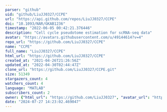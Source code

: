 ```yaml
---
parser: "github"
uid: "github/LiuJJ0327/CCPE"
url: "https://api.github.com/repos/LiuJJ0327/CCPE"
doi: "10.1093/NAR/GKAB1236"
timestamp: "2022-06-05 00:42:21.376446"
description: "Cell cycle pseudotome estimation for scRNA-seq data"
avatar: "https://avatars.githubusercontent.com/u/49144614?v=4"
repo_url: "https://github.com/LiuJJ0327/CCPE"
name: "CCPE"
full_name: "LiuJJ0327/CCPE"
html_url: "https://github.com/LiuJJ0327/CCPE"
created_at: "2021-04-26T21:26:56Z"
updated_at: "2022-04-30T02:44:47Z"
clone_url: "https://github.com/LiuJJ0327/CCPE.git"
size: 51349
stargazers_count: 4
watchers_count: 4
language: "MATLAB"
subscribers_count: 2
owner: {"html_url": "https://github.com/LiuJJ0327", "avatar_url": "https://avatars.githubusercontent.com/u/49144614?v=4", "login": "LiuJJ0327", "type": "User"}
date: "2024-07-27 14:23:02.469047"
---
```

